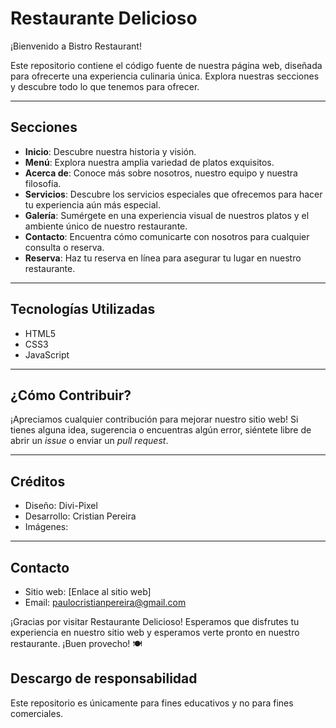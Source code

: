 # Restaurante Delicioso

¡Bienvenido a Bistro Restaurant!

Este repositorio contiene el código fuente  de nuestra página web, diseñada para ofrecerte una experiencia culinaria única. Explora nuestras secciones y descubre todo lo que tenemos para ofrecer.

---

## Secciones

- **Inicio**: Descubre nuestra historia y visión.
- **Menú**: Explora nuestra amplia variedad de platos exquisitos.
- **Acerca de**: Conoce más sobre nosotros, nuestro equipo y nuestra filosofía.
- **Servicios**: Descubre los servicios especiales que ofrecemos para hacer tu experiencia aún más especial.
- **Galería**: Sumérgete en una experiencia visual de nuestros platos y el ambiente único de nuestro restaurante.
- **Contacto**: Encuentra cómo comunicarte con nosotros para cualquier consulta o reserva.
- **Reserva**: Haz tu reserva en línea para asegurar tu lugar en nuestro restaurante.

---

## Tecnologías Utilizadas

- HTML5
- CSS3
- JavaScript

---

## ¿Cómo Contribuir?

¡Apreciamos cualquier contribución para mejorar nuestro sitio web! Si tienes alguna idea, sugerencia o encuentras algún error, siéntete libre de abrir un *issue* o enviar un *pull request*.

---

## Créditos

- Diseño: Divi-Pixel 
- Desarrollo: Cristian Pereira
- Imágenes: 

---

## Contacto

- Sitio web: [Enlace al sitio web]
- Email: paulocristianpereira@gmail.com


¡Gracias por visitar Restaurante Delicioso! Esperamos que disfrutes tu experiencia en nuestro sitio web y esperamos verte pronto en nuestro restaurante. ¡Buen provecho! 🍽️


## Descargo de responsabilidad

Este repositorio es únicamente para fines educativos y no para fines comerciales.


